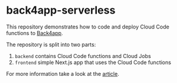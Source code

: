 # back4app-serverless

This repository demonstrates how to code and deploy Cloud Code functions to [Back4app](https://www.back4app.com/). 

The repository is split into two parts:

1. `backend` contains Cloud Code functions and Cloud Jobs
2. `frontend` simple Next.js app that uses the Cloud Code functions

For more information take a look at the [article](#).
